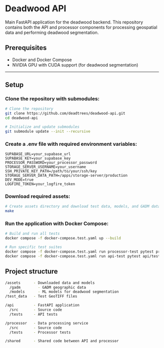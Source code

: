 # Deadwood API

Main FastAPI application for the deadwood backend. This repository contains both the API and processor components for processing geospatial data and performing deadwood segmentation.

## Prerequisites

- Docker and Docker Compose
- NVIDIA GPU with CUDA support (for deadwood segmentation)

---

## Setup

### Clone the repository with submodules:

```bash
# Clone the repository
git clone https://github.com/deadtrees/deadwood-api.git
cd deadwood-api

# Initialize and update submodules
git submodule update --init --recursive

```

### Create a .env file with required environment variables:

```
SUPABASE_URL=your_supabase_url
SUPABASE_KEY=your_supabase_key
PROCESSOR_PASSWORD=your_processor_password
STORAGE_SERVER_USERNAME=your_username
SSH_PRIVATE_KEY_PATH=/path/to/your/ssh/key
STORAGE_SERVER_DATA_PATH=/apps/storage-server/production
DEV_MODE=true
LOGFIRE_TOKEN=your_logfire_token
```

### Download required assets:

```bash
# Create assets directory and download test data, models, and GADM data
make
```

### Run the application with Docker Compose:

```bash
# Build and run all tests
docker compose -f docker-compose.test.yaml up --build

# Run specific test suites
docker compose -f docker-compose.test.yaml run processor-test pytest processor/tests/
docker compose -f docker-compose.test.yaml run api-test pytest api/tests/
```

## Project structure

```bash
/assets      - Downloaded data and models
  /gadm        - GADM geographic data
  /models      - ML models for deadwood segmentation
/test_data   - Test GeoTIFF files

/api         - FastAPI application
  /src       - Source code
  /tests     - API tests

/processor   - Data processing service
  /src       - Source code
  /tests     - Processor tests

/shared      - Shared code between API and processor
```
